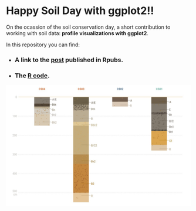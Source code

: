 # Happy Soil Day with ggplot2!!
 On the ocassion of the soil conservation day, a short contribution to working with soil data: **profile visualizations with ggplot2**.
 
 In this repository you can find:

* ### A link to the [post](https://rpubs.com/cmguiob/soilday_0721_profiles) published in Rpubs.
* ### The [R code](https://github.com/cmguiob/HappySoilDayGgplot/blob/main/SoilDay_0721_Profiles.Rmd).
 
 ![Soil profiles](Profiles.jpg)
